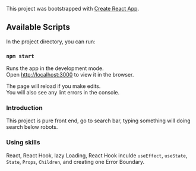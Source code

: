 This project was bootstrapped with [Create React App](https://github.com/facebook/create-react-app).

## Available Scripts

In the project directory, you can run:

### `npm start`

Runs the app in the development mode.<br />
Open [http://localhost:3000](http://localhost:3000) to view it in the browser.

The page will reload if you make edits.<br />
You will also see any lint errors in the console.

### Introduction

This project is pure front end, go to search bar, typing something will doing search below robots. 

### Using skills
React, React Hook, lazy Loading, React Hook inculde `useEffect`, `useState`, `State`, `Props`, `Children`, and creating one Error Boundary.
